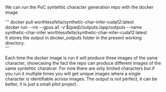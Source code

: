 We can run the PoC syntehtic character generation repo with the docker image.

'''
docker pull worthlessfella/synthetic-char-infer-cuda12:latest  
docker run --rm --gpus all -v $(pwd)/outputs:/app/outputs --name synthetic-char-infer worthlessfella/synthetic-char-infer-cuda12:latest  
It stores the output in docker_outputs folder in the present working directory.  
'''

Each time the docker image is run it will produce three images of the same character, showcasing the fact the repo can produce different images of the same syntehtic charatcer.
For now there are only limited characters but if you run it multiple times you will get unique images where a single character is identifiable across images.
The output is not perfect, it can be better, it is just a small pilot project.
